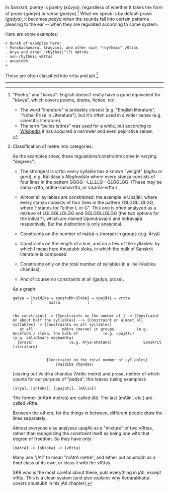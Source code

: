 In Sanskrit, poetry is poetry (*kāvya*), regardless of whether it takes the form of prose (*gadya*) or verse (*padya*).[^1] What we speak is by default prose (*gadya*); it becomes *padya* when the sounds fall into certain patterns pleasing to the ear -- when they are regulated according to some system.

Here are some examples:

    < Bunch of examples here:
    - Panchachamara, Sragvini, and other such "rhythmic" vRttas
    - Arya and other "rhythmic"(?) mAtrAs
    - non-rhythmic vRttas
    - anuṣtubh
    >

These are often classified into vṛtta and jāti.[^2]

----

[^1]:
    "Poetry" and "kāvya": English doesn't really have a good equivalent for "kāvya", which covers poems, drama, fiction, etc:
    - The word "literature" is probably closest (e.g. "English literature", "Nobel Prize in Literature"), but it's often used in a wider sense (e.g. scientific literature).
    - The term "belles lettres" was used for a while, but according to [Wikipedia](https://en.wikipedia.org/w/index.php?title=Belles-lettres&oldid=845020948) it has acquired a narrower and even pejorative sense.

[^2]:
    Classification of metre into categories:

    As the examples show, these regulations/constraints come in varying "degrees":

    - The strongest is *vṛtta*: every syllable has a known "weight" (*laghu* or *guru*), e.g. Kālidāsa's *Meghadūta* where every stanza consists of four lines in the pattern GGGG—LLLLLG—GLGGLGG. (These may be sama-vṛtta, ardha-samavṛtta, or viṣama-vṛtta.)

    - *Almost* all syllables are constrained: the example is Upajāti, where every stanza consists of four lines in the pattern ?GLGGLLGLGG, where ? stands for "either L or G". This one is often analyzed as a mixture of LGLGGLLGLGG and GGLGGLLGLGG (the two options for the initial ?), which are named Upendravajrā and Indravajrā respectively. But the distinction is only analytical.

    - Constraints on the number of mātrā-s (morae) in groups (e.g. Āryā)

    - Constraints on the length of a line, and on a few of the syllables: by which I mean here Anuṣtubh śloka, in which the bulk of Sanskrit literature is composed

    - Constraints only on the total number of syllables in a line (Vaidika chandas).

    - And of course no constraints at all (gadya, prose).


    As a graph:

        gadya → [vaidika → anuṣtubh-śloka] → upajāti → vṛtta
                [       mātrā            ]


        [No constraint] -> [Constraints on the number of ] -> [Constraint on about half the syllables] --> [Constraint on almost all syllables] -> [Constraints on all syllables]
           at all             mAtra (morae) in groups          (e.g. AnuSTubh / zloka, the bulk of           (e.g. upajAti)                          (e.g. kAlidAsa's meghadUta)
          (prose)                (e.g. Arya-shataka)              Sanskrit literature)


                       [Constraint on the total number of syllables]
                           (Vaidika chandas)

    Leaving out Vaidika chandas (Vedic metre) and prose, neither of which counts for our purpose of "padya", this leaves (using examples):

        [arya], [shloka], [upajati], [mAlinI]

    The former (mAtrA metres) are called jAti. The last (mAlinI, etc.) are called vRtta.

    Between the others, for the things in between, different people draw the lines separately.

    Almost everyone else analyses upajAti as a "mixture" of two vRttas, rather than recognizing the constraint itself as being one with that degree of freedom.
    So they have only:

        [mAtrA] -> [shloka] -> [vRtta]

    Many use "jAti" to mean "mAtrA metre", and either put anustubh as a third class of its own, or class it with the vRttas.

    SKB who is the most careful about these, puts everything in jAti, except vRtta. This is a clean system (and also explains why Kedarabhatta covers anustubh in his jAti chapter).
